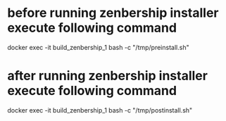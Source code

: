 # before running zenbership installer execute following command
docker exec -it build_zenbership_1 bash -c "/tmp/preinstall.sh"


# after running zenbership installer execute following command
docker exec -it build_zenbership_1 bash -c "/tmp/postinstall.sh"